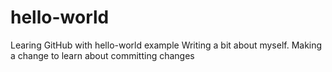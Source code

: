 # hello-world
Learing GitHub with hello-world example
Writing a bit about myself.
Making a change to learn about committing changes
